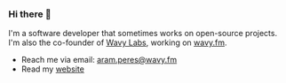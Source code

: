 ### Hi there 👋

I'm a software developer that sometimes works on open-source projects. I'm also the co-founder of [Wavy Labs](https://github.com/wavy), working on [wavy.fm](https://wavy.fm).

* Reach me via email: aram.peres@wavy.fm
* Read my [website](https://momoperes.ca)
